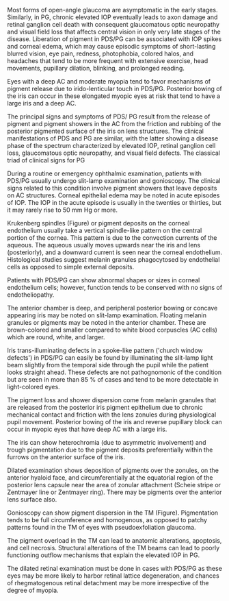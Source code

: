 Most forms of open-angle glaucoma are asymptomatic in the early stages. Similarly, in PG, chronic elevated IOP eventually leads to axon damage and retinal ganglion cell death with consequent glaucomatous optic neuropathy and visual field loss that affects central vision in only very late stages of the disease. Liberation of pigment in PDS/PG can be associated with IOP spikes and corneal edema, which may cause episodic symptoms of short-lasting blurred vision, eye pain, redness, photophobia, colored halos, and headaches that tend to be more frequent with extensive exercise, head movements, pupillary dilation, blinking, and prolonged reading.

Eyes with a deep AC and moderate myopia tend to favor mechanisms of pigment release due to irido-lenticular touch in PDS/PG. Posterior bowing of the iris can occur in these elongated myopic eyes at risk that tend to have a large iris and a deep AC.

The principal signs and symptoms of PDS/ PG result from the release of pigment and pigment showers in the AC from the friction and rubbing of the posterior pigmented surface of the iris on lens structures. The clinical manifestations of PDS and PG are similar, with the latter showing a disease phase of the spectrum characterized by elevated IOP, retinal ganglion cell loss, glaucomatous optic neuropathy, and visual field defects. The classical triad of clinical signs for PG

During a routine or emergency ophthalmic examination, patients with PDS/PG usually undergo slit-lamp examination and gonioscopy. The clinical signs related to this condition involve pigment showers that leave deposits on AC structures. Corneal epithelial edema may be noted in acute episodes of IOP. The IOP in the acute episode is usually in the twenties or thirties, but it may rarely rise to 50 mm Hg or more.

Krukenberg spindles (Figure) or pigment deposits on the corneal endothelium usually take a vertical spindle-like pattern on the central portion of the cornea. This pattern is due to the convection currents of the aqueous. The aqueous usually moves upwards near the iris and lens (posteriorly), and a downward current is seen near the corneal endothelium. Histological studies suggest melanin granules phagocytosed by endothelial cells as opposed to simple external deposits.

Patients with PDS/PG can show abnormal shapes or sizes in corneal endothelium cells; however, function tends to be conserved with no signs of endotheliopathy.

The anterior chamber is deep, and peripheral posterior bowing or concave appearing iris may be noted on slit-lamp examination. Floating melanin granules or pigments may be noted in the anterior chamber. These are brown-colored and smaller compared to white blood corpuscles (AC cells) which are round, white, and larger.

Iris trans-illuminating defects in a spoke-like pattern ('church window defects') in PDS/PG can easily be found by illuminating the slit-lamp light beam slightly from the temporal side through the pupil while the patient looks straight ahead. These defects are not pathognomonic of the condition but are seen in more than 85 % of cases and tend to be more detectable in light-colored eyes.

The pigment loss and shower dispersion come from melanin granules that are released from the posterior iris pigment epithelium due to chronic mechanical contact and friction with the lens zonules during physiological pupil movement. Posterior bowing of the iris and reverse pupillary block can occur in myopic eyes that have deep AC with a large iris.

The iris can show heterochromia (due to asymmetric involvement) and trough pigmentation due to the pigment deposits preferentially within the furrows on the anterior surface of the iris.

Dilated examination shows deposition of pigments over the zonules, on the anterior hyaloid face, and circumferentially at the equatorial region of the posterior lens capsule near the area of zonular attachment (Scheie stripe or Zentmayer line or Zentmayer ring). There may be pigments over the anterior lens surface also.

Gonioscopy can show pigment dispersion in the TM (Figure). Pigmentation tends to be full circumference and homogenous, as opposed to patchy patterns found in the TM of eyes with pseudoexfoliation glaucoma.

The pigment overload in the TM can lead to anatomic alterations, apoptosis, and cell necrosis. Structural alterations of the TM beams can lead to poorly functioning outflow mechanisms that explain the elevated IOP in PG.

The dilated retinal examination must be done in cases with PDS/PG as these eyes may be more likely to harbor retinal lattice degeneration, and chances of rhegmatogenous retinal detachment may be more irrespective of the degree of myopia.